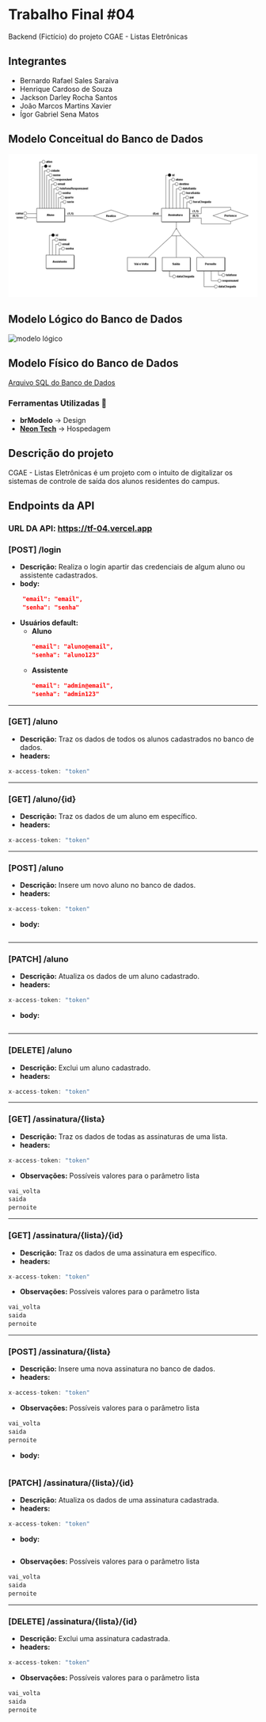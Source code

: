 # Trabalho Final #04
Backend (Fictício) do projeto CGAE - Listas Eletrônicas

## Integrantes
- Bernardo Rafael Sales Saraiva
- Henrique Cardoso de Souza
- Jackson Darley Rocha Santos
- João Marcos Martins Xavier
- Ígor Gabriel Sena Matos

## Modelo Conceitual do Banco de Dados
![modelo conceitual](./db/Conceitual.png)

## Modelo Lógico do Banco de Dados
![modelo lógico](./db/Lógico.png)

## Modelo Físico do Banco de Dados
[Arquivo SQL do Banco de Dados](./db/DDL.sql)

### Ferramentas Utilizadas 🚀
- **brModelo** -> Design
- [**Neon Tech**](https://neon.tech) -> Hospedagem

## Descrição do projeto
CGAE - Listas Eletrônicas é um projeto com o intuito de digitalizar os sistemas de controle de saída dos alunos residentes do campus.

## Endpoints da API

### URL DA API: https://tf-04.vercel.app

### [POST] /login
- **Descrição:** Realiza o login apartir das credenciais de algum aluno ou assistente cadastrados.
- **body:**

```json
    "email": "email",
    "senha": "senha"
```

- **Usuários default:**
    - **Aluno**
        ```json
        "email": "aluno@email",
        "senha": "aluno123"
        ```
    - **Assistente**
        ```json
        "email": "admin@email",
        "senha": "admin123"
        ```

---
### [GET] /aluno
- **Descrição:** Traz os dados de todos os alunos cadastrados no banco de dados.
- **headers:**

```js
x-access-token: "token"
```

---
### [GET] /aluno/{id}
- **Descrição:** Traz os dados de um aluno em específico.
- **headers:**

```js
x-access-token: "token"
```

---
### [POST] /aluno
- **Descrição:** Insere um novo aluno no banco de dados.
- **headers:**

```js
x-access-token: "token"
```

- **body:**

```json

```

---
### [PATCH] /aluno
- **Descrição:** Atualiza os dados de um aluno cadastrado.
- **headers:**

```js
x-access-token: "token"
```

- **body:**

```json

```

---
### [DELETE] /aluno
- **Descrição:** Exclui um aluno cadastrado.
- **headers:**

```js
x-access-token: "token"
```

---
### [GET] /assinatura/{lista}
- **Descrição:** Traz os dados de todas as assinaturas de uma lista.
- **headers:**

```js
x-access-token: "token"
```

- **Observações:**
Possíveis valores para o parâmetro lista

```js
vai_volta
saida
pernoite
```

---
### [GET] /assinatura/{lista}/{id}
- **Descrição:** Traz os dados de uma assinatura em específico.
- **headers:**

```js
x-access-token: "token"
```

- **Observações:**
Possíveis valores para o parâmetro lista

```js
vai_volta
saida
pernoite
```

---
### [POST] /assinatura/{lista}
- **Descrição:** Insere uma nova assinatura no banco de dados.
- **headers:**

```js
x-access-token: "token"
```

- **Observações:**
Possíveis valores para o parâmetro lista

```js
vai_volta
saida
pernoite
```

- **body:**

```json

```

### [PATCH] /assinatura/{lista}/{id}
- **Descrição:** Atualiza os dados de uma assinatura cadastrada.
- **headers:**

```js
x-access-token: "token"
```

- **body:**

```json

```

- **Observações:**
Possíveis valores para o parâmetro lista

```js
vai_volta
saida
pernoite
```

---
### [DELETE] /assinatura/{lista}/{id}
- **Descrição:** Exclui uma assinatura cadastrada.
- **headers:**

```js
x-access-token: "token"
```

- **Observações:**
Possíveis valores para o parâmetro lista

```js
vai_volta
saida
pernoite
```